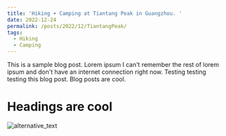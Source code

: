 ```yaml
---
title: 'Hiking + Camping at Tiantang Peak in Guangzhou. '
date: 2022-12-24
permalink: /posts/2022/12/TiantangPeak/
tags:
  - Hiking
  - Camping
---
```


This is a sample blog post. Lorem ipsum I can't remember the rest of lorem ipsum and don't have an internet connection right now. Testing testing testing this blog post. Blog posts are cool.


Headings are cool
======

<img src="https://mozzielx.github.io/xin-lin/images/profile.jpg" alt="alternative_text" style="max-width: 300 px; height: auto;">


